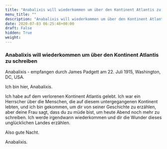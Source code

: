 ```yaml
---
title: "Anabalixis will wiederkommen um über den Kontinent Atlantis zu schreiben"
menu_title: ""
description: "Anabalixis will wiederkommen um über den Kontinent Atlantis zu schreiben"
date: 2020-07-03 06:25:48+00:00
draft: False
hidden: True
weight:
---
```

###  Anabalixis will wiederkommen um über den Kontinent Atlantis zu schreiben

Anabalixis - empfangen durch James Padgett am 22. Juli 1915, Washington, DC, USA.

Ich bin hier, Anabalixis.

Ich habe auf dem verlorenen Kontinent Atlantis gelebt. Ich war ein Herrscher über die Menschen, die auf diesem untergegangenen Kontinent lebten, und ich bin gekommen, um dir von seiner Geschichte zu erzählen, aber deine Frau sagt, dass du zu müde bist, um heute Abend noch mehr zu schreiben. Ich werde irgendwann wiederkommen und dir die Wunder dieses unglücklichen Landes erzählen.

Also gute Nacht.

Anabalixis.
